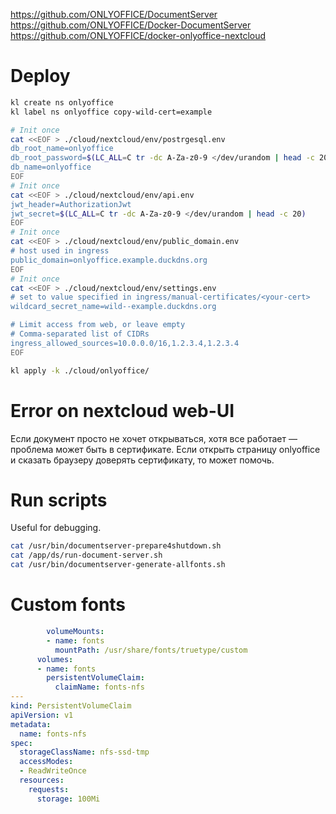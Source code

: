 
https://github.com/ONLYOFFICE/DocumentServer
https://github.com/ONLYOFFICE/Docker-DocumentServer
https://github.com/ONLYOFFICE/docker-onlyoffice-nextcloud

# Deploy

```bash
kl create ns onlyoffice
kl label ns onlyoffice copy-wild-cert=example

# Init once
cat <<EOF > ./cloud/nextcloud/env/postrgesql.env
db_root_name=onlyoffice
db_root_password=$(LC_ALL=C tr -dc A-Za-z0-9 </dev/urandom | head -c 20)
db_name=onlyoffice
EOF
# Init once
cat <<EOF > ./cloud/nextcloud/env/api.env
jwt_header=AuthorizationJwt
jwt_secret=$(LC_ALL=C tr -dc A-Za-z0-9 </dev/urandom | head -c 20)
EOF
# Init once
cat <<EOF > ./cloud/nextcloud/env/public_domain.env
# host used in ingress
public_domain=onlyoffice.example.duckdns.org
EOF
# Init once
cat <<EOF > ./cloud/nextcloud/env/settings.env
# set to value specified in ingress/manual-certificates/<your-cert>
wildcard_secret_name=wild--example.duckdns.org

# Limit access from web, or leave empty
# Comma-separated list of CIDRs
ingress_allowed_sources=10.0.0.0/16,1.2.3.4,1.2.3.4
EOF

kl apply -k ./cloud/onlyoffice/
```

# Error on nextcloud web-UI

Если документ просто не хочет открываться, хотя все работает — проблема может быть в сертификате.
Если открыть страницу onlyoffice и сказать браузеру доверять сертификату, то может помочь.

# Run scripts

Useful for debugging.

```bash
cat /usr/bin/documentserver-prepare4shutdown.sh
cat /app/ds/run-document-server.sh
cat /usr/bin/documentserver-generate-allfonts.sh
```

# Custom fonts

```yaml
        volumeMounts:
        - name: fonts
          mountPath: /usr/share/fonts/truetype/custom
      volumes:
      - name: fonts
        persistentVolumeClaim:
          claimName: fonts-nfs
---
kind: PersistentVolumeClaim
apiVersion: v1
metadata:
  name: fonts-nfs
spec:
  storageClassName: nfs-ssd-tmp
  accessModes:
  - ReadWriteOnce
  resources:
    requests:
      storage: 100Mi
```

